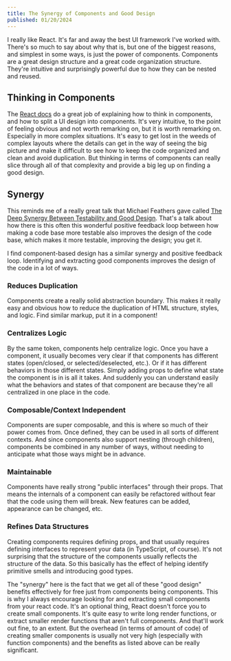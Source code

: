 ```yaml
---
title: The Synergy of Components and Good Design
published: 01/20/2024
---
```

I really like React.  It's far and away the best UI framework I've worked with.  There's so much to say about why that is, but one of the biggest reasons, and simplest in some ways, is just the power of components.  Components are a great design structure and a great code organization structure.  They're intuitive and surprisingly powerful due to how they can be nested and reused.
<!-- excerpt -->
## Thinking in Components
The [React docs](https://react.dev/learn/thinking-in-react) do a great job of explaining how to think in components, and how to split a UI design into components.  It's very intuitive, to the point of feeling obvious and not worth remarking on, but it is worth remarking on.  Especially in more complex situations.  It's easy to get lost in the weeds of complex layouts where the details can get in the way of seeing the big picture and make it difficult to see how to keep the code organized and clean and avoid duplication.  But thinking in terms of components can really slice through all of that complexity and provide a big leg up on finding a good design.

## Synergy
This reminds me of a really great talk that Michael Feathers gave called [The Deep Synergy Between Testability and Good Design](https://www.youtube.com/watch?v=4cVZvoFGJTU).  That's a talk about how there is this often this wonderful positive feedback loop between how making a code base more testable also improves the design of the code base, which makes it more testable, improving the design; you get it.

I find component-based design has a similar synergy and positive feedback loop.  Identifying and extracting good components improves the design of the code in a lot of ways.

### Reduces Duplication
Components create a really solid abstraction boundary.  This makes it really easy and obvious how to reduce the duplication of HTML structure, styles, and logic.  Find similar markup, put it in a component!

### Centralizes Logic
By the same token, components help centralize logic.  Once you have a component, it usually becomes very clear if that components has different states (open/closed, or selected/deselected, etc.).  Or if it has different behaviors in those different states.  Simply adding props to define what state the component is in is all it takes.  And suddenly you can understand easily what the behaviors and states of that component are because they're all centralized in one place in the code.

### Composable/Context Independent
Components are super composable, and this is where so much of their power comes from.  Once defined, they can be used in all sorts of different contexts.  And since components also support nesting (through children), components be combined in any number of ways, without needing to anticipate what those ways might be in advance.  

### Maintainable
Components have really strong "public interfaces" through their props.  That means the internals of a component can easily be refactored without fear that the code using them will break.  New features can be added, appearance can be changed, etc.

### Refines Data Structures
Creating components requires defining props, and that usually requires defining interfaces to represent your data (in TypeScript, of course).  It's not surprising that the structure of the components usually reflects the structure of the data.  So this basically has the effect of helping identify primitive smells and introducing good types.

The "synergy" here is the fact that we get all of these "good design" benefits effectively for free just from components being components.  This is why I always encourage looking for and extracting small components from your react code.  It's an optional thing, React doesn't force you to create small components.  It's quite easy to write long render functions, or extract smaller render functions that aren't full components.  And that'll work out fine, to an extent.  But the overhead (in terms of amount of code) of creating smaller components is usually not very high (especially with function components) and the benefits as listed above can be really significant.